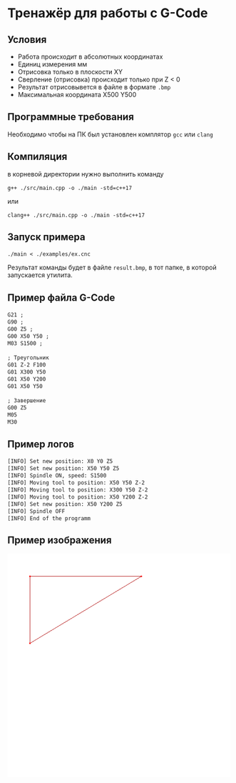 # Тренажёр для работы с G-Code
## Условия
- Работа происходит в абсолютных координатах
- Единиц измерения мм
- Отрисовка только в плоскости XY
- Сверление (отрисовка) происходит только при Z < 0
- Результат отрисовывется в файле в формате `.bmp`
- Максимальная координата X500 Y500

## Программные требования
Необходимо чтобы на ПК был установлен комплятор `gcc` или `clang`

## Компиляция
в корневой директории нужно выполнить команду
```
g++ ./src/main.cpp -o ./main -std=c++17
```
или
```
clang++ ./src/main.cpp -o ./main -std=c++17
```

## Запуск примера
```
./main < ./examples/ex.cnc
```
Результат команды будет в файле `result.bmp`, в тот папке, в которой запускается утилита.

## Пример файла G-Code
```
G21 ;
G90 ;
G00 Z5 ;
G00 X50 Y50 ;
M03 S1500 ;

; Треугольник
G01 Z-2 F100
G01 X300 Y50
G01 X50 Y200
G01 X50 Y50

; Завершение
G00 Z5
M05
M30

```

## Пример логов
```
[INFO] Set new position: X0 Y0 Z5
[INFO] Set new position: X50 Y50 Z5
[INFO] Spindle ON, speed: S1500
[INFO] Moving tool to position: X50 Y50 Z-2
[INFO] Moving tool to position: X300 Y50 Z-2
[INFO] Moving tool to position: X50 Y200 Z-2
[INFO] Set new position: X50 Y200 Z5
[INFO] Spindle OFF
[INFO] End of the programm
```

## Пример изображения
![alt text](figure.bmp)